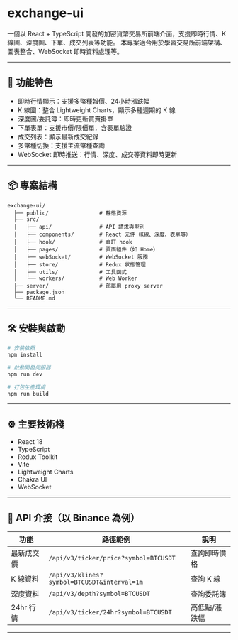 # exchange-ui

一個以 React + TypeScript 開發的加密貨幣交易所前端介面，支援即時行情、K 線圖、深度圖、下單、成交列表等功能。
本專案適合用於學習交易所前端架構、圖表整合、WebSocket 即時資料處理等。

---

## 🚀 功能特色

- 即時行情顯示：支援多幣種報價、24小時漲跌幅
- K 線圖：整合 Lightweight Charts，顯示多種週期的 K 線
- 深度圖/委託簿：即時更新買賣掛單
- 下單表單：支援市價/限價單，含表單驗證
- 成交列表：顯示最新成交紀錄
- 多幣種切換：支援主流幣種查詢
- WebSocket 即時推送：行情、深度、成交等資料即時更新

---

## 📦 專案結構

```
exchange-ui/
  ├── public/                # 靜態資源
  ├── src/
  │   ├── api/               # API 請求與型別
  │   ├── components/        # React 元件（K線、深度、表單等）
  │   ├── hook/              # 自訂 hook
  │   ├── pages/             # 頁面組件（如 Home）
  │   ├── webSocket/         # WebSocket 服務
  │   ├── store/             # Redux 狀態管理
  │   ├── utils/             # 工具函式
  │   └── workers/           # Web Worker
  ├── server/                # 部屬用 proxy server
  ├── package.json
  └── README.md
```

---

## 🛠️ 安裝與啟動

```bash
# 安裝依賴
npm install

# 啟動開發伺服器
npm run dev

# 打包生產環境
npm run build
```

---

## ⚙️ 主要技術棧

- React 18
- TypeScript
- Redux Toolkit
- Vite
- Lightweight Charts
- Chakra UI
- WebSocket

---

## 📡 API 介接（以 Binance 為例）

| 功能         | 路徑範例                                               | 說明           |
|--------------|--------------------------------------------------------|----------------|
| 最新成交價   | `/api/v3/ticker/price?symbol=BTCUSDT`                  | 查詢即時價格   |
| K 線資料     | `/api/v3/klines?symbol=BTCUSDT&interval=1m`            | 查詢 K 線      |
| 深度資料     | `/api/v3/depth?symbol=BTCUSDT`                         | 查詢委託簿     |
| 24hr 行情    | `/api/v3/ticker/24hr?symbol=BTCUSDT`                   | 高低點/漲跌幅  |

---